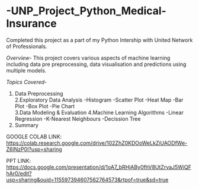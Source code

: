  # -UNP_Project_Python_Medical-Insurance
 Completed this project as a part of my Python Intership with United Network of Professionals.

*Overview-* This project covers various aspects of machine learning including data pre preprocessing, data visualisation and predictions using multiple models. 

*Topics Covered-*
1. Data Preprocessing                       
2.Exploratory Data Analysis
-Histogram
-Scatter Plot
-Heat Map
-Bar Plot
-Box Plot
-Pie Chart         
3.Data Modeling & Evaluation
4.Machine Learning Algorithms
-Linear Regression
-K-Nearest Neighbours
-Decission Tree
5. Summary

GOOGLE COLAB LINK:  https://colab.research.google.com/drive/102ZhZ0KDOoWeLkZiUAODfWe-Z6lNzP0I?usp=sharing

PPT LINK: https://docs.google.com/presentation/d/1oA7_bRHjABy0fhV8UtZrvaJ5WiQFhAr0/edit?usp=sharing&ouid=115597394607562764573&rtpof=true&sd=true
  
